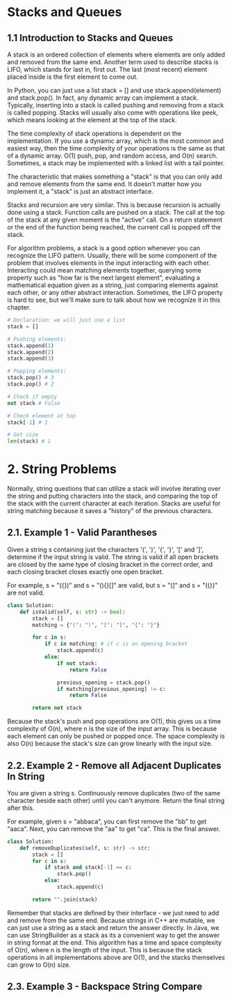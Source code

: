 # Stacks and Queues

## 1.1 Introduction to Stacks and Queues

A stack is an ordered collection of elements where elements are only added and removed from the same end. Another term used to describe stacks is LIFO, which stands for last in, first out. The last (most recent) element placed inside is the first element to come out.

In Python, you can just use a list stack = [] and use stack.append(element) and stack.pop(). In fact, any dynamic array can implement a stack. Typically, inserting into a stack is called pushing and removing from a stack is called popping. Stacks will usually also come with operations like peek, which means looking at the element at the top of the stack.

The time complexity of stack operations is dependent on the implementation. If you use a dynamic array, which is the most common and easiest way, then the time complexity of your operations is the same as that of a dynamic array. O(1) push, pop, and random access, and O(n) search. Sometimes, a stack may be implemented with a linked list with a tail pointer.

The characteristic that makes something a "stack" is that you can only add and remove elements from the same end. It doesn't matter how you implement it, a "stack" is just an abstract interface.

Stacks and recursion are very similar. This is because recursion is actually done using a stack. Function calls are pushed on a stack. The call at the top of the stack at any given moment is the "active" call. On a return statement or the end of the function being reached, the current call is popped off the stack.

For algorithm problems, a stack is a good option whenever you can recognize the LIFO pattern. Usually, there will be some component of the problem that involves elements in the input interacting with each other. Interacting could mean matching elements together, querying some property such as "how far is the next largest element", evaluating a mathematical equation given as a string, just comparing elements against each other, or any other abstract interaction. Sometimes, the LIFO property is hard to see, but we'll make sure to talk about how we recognize it in this chapter.

```python
# Declaration: we will just use a list
stack = []

# Pushing elements:
stack.append(1)
stack.append(2)
stack.append(3)

# Popping elements:
stack.pop() # 3
stack.pop() # 2

# Check if empty
not stack # False

# Check element at top
stack[-1] # 1

# Get size
len(stack) # 1
```

# 2. String Problems

Normally, string questions that can utilize a stack will involve iterating over the string and putting characters into the stack, and comparing the top of the stack with the current character at each iteration. Stacks are useful for string matching because it saves a "history" of the previous characters.

## 2.1. Example 1 - Valid Parantheses

Given a string s containing just the characters '(', ')', '{', '}', '[' and ']', determine if the input string is valid. The string is valid if all open brackets are closed by the same type of closing bracket in the correct order, and each closing bracket closes exactly one open bracket.

For example, s = "({})" and s = "(){}[]" are valid, but s = "(]" and s = "({)}" are not valid.

```python
class Solution:
    def isValid(self, s: str) -> bool:
        stack = []
        matching = {"(": ")", "[": "]", "{": "}"}

        for c in s:
            if c in matching: # if c is an opening bracket
                stack.append(c)
            else:
                if not stack:
                    return False

                previous_opening = stack.pop()
                if matching[previous_opening] != c:
                    return False

        return not stack
```

Because the stack's push and pop operations are O(1), this gives us a time complexity of O(n), where n is the size of the input array. This is because each element can only be pushed or popped once. The space complexity is also O(n) because the stack's size can grow linearly with the input size.

## 2.2. Example 2 - Remove all Adjacent Duplicates In String

You are given a string s. Continuously remove duplicates (two of the same character beside each other) until you can't anymore. Return the final string after this.

For example, given s = "abbaca", you can first remove the "bb" to get "aaca". Next, you can remove the "aa" to get "ca". This is the final answer.

```python
class Solution:
    def removeDuplicates(self, s: str) -> str:
        stack = []
        for c in s:
            if stack and stack[-1] == c:
                stack.pop()
            else:
                stack.append(c)

        return "".join(stack)
```

Remember that stacks are defined by their interface - we just need to add and remove from the same end. Because strings in C++ are mutable, we can just use a string as a stack and return the answer directly. In Java, we can use StringBuilder as a stack as its a convenient way to get the answer in string format at the end. This algorithm has a time and space complexity of O(n), where n is the length of the input. This is because the stack operations in all implementations above are O(1), and the stacks themselves can grow to O(n) size.

## 2.3. Example 3 - Backspace String Compare

